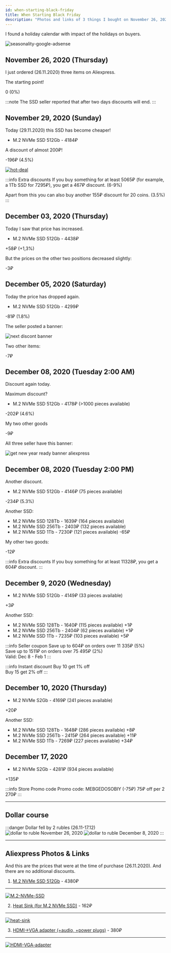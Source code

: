 ```yaml
---
id: when-starting-black-friday
title: When Starting Black Friday
description: "Photos and links of 3 things I bought on November 26, 2020 on Black Friday"
---
```


I found a holiday calendar with impact of the holidays on buyers.

![seasonality-google-adsense](seasonality-google-adsense.jpg)

## November 26, 2020 (Thursday)

I just ordered (26.11.2020) three items on Aliexpress.

The starting point!

0 (0%)




:::note 
The SSD seller reported that after two days discounts will end.
:::

## November 29, 2020 (Sunday)

Today (29.11.2020) this SSD has become cheaper!

* M.2 NVMe SSD 512Gb - 4184₽

A discount of almost 200₽!

-196₽ (4.5%)

[![hot-deal](hot-deal-black-friday-aliexpress.jpg)](hot-deal-black-friday-aliexpress.jpg)


:::info Extra discounts
If you buy something for at least 5065₽ (for example, a 1Tb SSD for 7295₽), you get a 467₽ discount. (6-9%)

Apart from this you can also buy another 155₽ discount for 20 coins. (3.5%)
:::

## December 03, 2020 (Thursday)

Today I saw that price has increased.

* M.2 NVMe SSD 512Gb - 4438₽

+58₽ (+1,3%)

But the prices on the other two positions decreased slightly:

-3₽ 

## December 05, 2020 (Saturday)

Today the price has dropped again.

* M.2 NVMe SSD 512Gb - 4299₽

-81₽ (1.8%)

The seller posted a banner:

![next discont banner](black-friday-banner-2.jpg)

Two other items:

-7₽

## December 08, 2020 (Tuesday 2:00 AM)

Discount again today.

Maximum discount?

* M.2 NVMe SSD 512Gb - 4178₽ (>1000 pieces available)

-202₽ (4.6%)

My two other goods

-9₽

All three seller have this banner: 

![get new year ready banner aliexpress](get-new-year-ready-banner-aliexpress.jpg)


## December 08, 2020 (Tuesday 2:00 PM)

Another discount.

* M.2 NVMe SSD 512Gb - 4146₽ (75 pieces available)

-234₽ (5.3%)

Another SSD:
* M.2 NVMe SSD 128Tb - 1639₽ (164 pieces available)
* M.2 NVMe SSD 256Tb - 2403₽ (132 pieces available)
* M.2 NVMe SSD 1Tb - 7230₽ (121 pieces available)
-65₽

My other two goods:

-12₽

:::info Extra discounts
If you buy something for at least 11328₽, you get a 604₽ discount.
:::

## December 9, 2020 (Wednesday)

* M.2 NVMe SSD 512Gb - 4149₽ (33 pieces available)

+3₽

Another SSD:
* M.2 NVMe SSD 128Tb - 1640₽ (115 pieces available) +1₽
* M.2 NVMe SSD 256Tb - 2404₽ (62 pieces available) +1₽
* M.2 NVMe SSD 1Tb - 7235₽ (103 pieces available) +5₽

:::info Seller coupon
Save up to 604₽ on orders over 11 335₽ (5%) <br />
Save up to 1511₽ on orders over 75 495₽ (2%) <br />
Valid: Dec 8 - Feb 1
:::

:::info Instant discount
Buy 10 get 1% off<br />
Buy 15 get 2% off
:::

## December 10, 2020 (Thursday)

* M.2 NVMe S2Gb - 4169₽ (241 pieces available)

+20₽

Another SSD:
* M.2 NVMe SSD 128Tb - 1648₽ (286 pieces available) +8₽
* M.2 NVMe SSD 256Tb - 2415₽ (264 pieces available) +11₽
* M.2 NVMe SSD 1Tb - 7269₽ (227 pieces available) +34₽

## December 17, 2020

* M.2 NVMe S2Gb - 4281₽ (934 pieces available)

+135₽

:::info Store Promo code
Promo code: MEBGEDOSOBIY (-75₽)
75₽ off per 2 270₽
:::


---


## Dollar course

:::danger Dollar fell by 2 rubles (26.11-17.12)
![dollar to ruble November 26, 2020 ](dollar-to-ruble-26-11-2020.jpg) ![dollar to ruble December 8, 2020 ](dollar-to-ruble-17-12-2020.jpg)
:::

---



## Aliexpress Photos & Links

And this are the prices that were at the time of purchase (26.11.2020). And there are no additional discounts.

1. [M.2 NVMe SSD 512Gb](https://aliexpress.ru/item/32847169083.html?cv=815660&af=205380&utm_campaign=205380&aff_platform=link-c-tool&utm_medium=cpa&sk=mr6wR6CC&aff_trace_key=8fdfbd25346e41a1999b627179d14b1e-1606479893486-02170-mr6wR6CC&dp=25ba1848a13d9061635b53c8f8eedc4b&terminal_id=b5d4c8214650400883a6bb062ce6397f&utm_source=admitad&utm_content=815660) - 4380₽
----
[![M.2-NVMe-SSD](KingSpec-M2-NVMe-ssd-PCIe.jpg)](KingSpec-M2-NVMe-ssd-PCIe.jpg)

2. [Heat Sink (for M.2 NVMe SSD)](https://aliexpress.ru/item/4001062118667.html?spm=a2g0s.9042311.0.0.384533edvvLOiB) - 162₽
---- 
[![heat-sink](M-2-NGFF-heat-sink.jpg)](M-2-NGFF-heat-sink.jpg)

3. [HDMI->VGA adapter (+audio, +power plugs)](https://aliexpress.ru/item/32864796089.html?spm=a2g0s.9042311.0.0.384533edvvLOiB) - 380₽
---- 
[![HDMI-VGA-adapter](hdmi-vga-adapter.jpg)](hdmi-vga-adapter.jpg)


